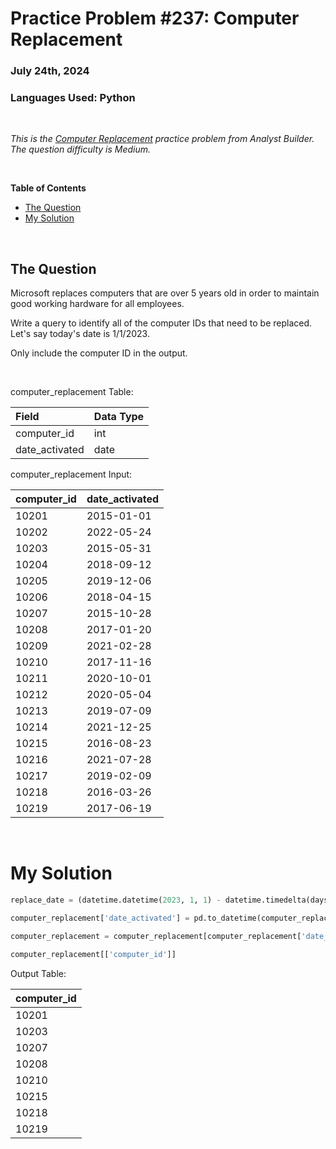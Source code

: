 # **Practice Problem #237: Computer Replacement**
### July 24th, 2024
### Languages Used: Python

<br>

*This is the [Computer Replacement](https://www.analystbuilder.com/questions/computer-replacement-IjNgF) practice problem from Analyst Builder. The question difficulty is Medium.*

<br>

**Table of Contents**

-   [The Question](#the-question)
-   [My Solution](#my-solution)
  
<br>

## The Question

Microsoft replaces computers that are over 5 years old in order to maintain good working hardware for all employees.

Write a query to identify all of the computer IDs that need to be replaced. Let's say today's date is 1/1/2023.

Only include the computer ID in the output.

<br>

computer_replacement Table:

| Field          | Data Type |
| :------------- | :-------- |
| computer_id    | int       |
| date_activated | date      |

computer_replacement Input:

| computer_id | date_activated |
| :---------- | :------------- |
| 10201       | 2015-01-01     |
| 10202       | 2022-05-24     |
| 10203       | 2015-05-31     |
| 10204       | 2018-09-12     |
| 10205       | 2019-12-06     |
| 10206       | 2018-04-15     |
| 10207       | 2015-10-28     |
| 10208       | 2017-01-20     |
| 10209       | 2021-02-28     |
| 10210       | 2017-11-16     |
| 10211       | 2020-10-01     |
| 10212       | 2020-05-04     |
| 10213       | 2019-07-09     |
| 10214       | 2021-12-25     |
| 10215       | 2016-08-23     |
| 10216       | 2021-07-28     |
| 10217       | 2019-02-09     |
| 10218       | 2016-03-26     |
| 10219       | 2017-06-19     |

<br>

# My Solution

``` Python
replace_date = (datetime.datetime(2023, 1, 1) - datetime.timedelta(days=5*365))

computer_replacement['date_activated'] = pd.to_datetime(computer_replacement['date_activated'])

computer_replacement = computer_replacement[computer_replacement['date_activated'] < replace_date]

computer_replacement[['computer_id']]
```

Output Table:

| computer_id |
| :---------- |
| 10201       |
| 10203       |
| 10207       |
| 10208       |
| 10210       |
| 10215       |
| 10218       |
| 10219       |
